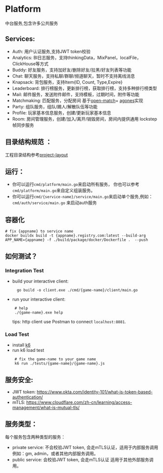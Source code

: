 # Platform

中台服务,包含许多公共服务

## Services:

* Auth: 用户认证服务,支持JWT token校验
* Analytics: BI日志服务，支持thinkingData，MixPanel，localFile，ClickHouse等方式
* Buddy: 好友服务，支持加好友/删除好友/拉黑/好友列表等功能
* Chat: 聊天服务，支持私聊/群聊/频道聊天，暂时不支持离线消息
* Knapsack: 背包服务，支持Item{ID, Count, Type,Expire}
* Leaderboard: 排行榜服务，更新排行榜，获取排行榜，支持多种排行榜类型
* Mail: 邮件服务，发送附件邮件，支持模板，过期时间，附件等功能
* Matchmaking: 匹配服务，分配房间 基于[open-match](https://open-match.dev/site/)+ [agones](https://agones.dev/site/)实现
* Party: 组队服务，组队/踢人/解散队伍等功能
* Profile: 玩家基本信息服务，创建/更新玩家基本信息
* Room: 房间管理服务，创建/加入/离开/销毁房间，房间内提供通用 lockstep 帧同步服务

## 目录结构规范 ：

工程目录结构参考[project-layout](https://github.com/golang-standards/project-layout)

## 运行：

* 你可以运行`cmd/platform/main.go`来启动所有服务， 你也可以参考`cmd/platform/main.go`来自定义组装服务。
* 你可以运行`cmd/{service-name}/service/main.go`来启动单个服务,例如：`cmd/auth/service/main.go` 来启动auth服务

## 容器化

```shell
# fix {appname} to service name
docker buildx build -t {appname}.registry.com:latest --build-arg APP_NAME={appname} -f ./build/package/docker/Dockerfile .  --push
```

## 如何测试？

### Integration Test

* build your interactive client:
   ```shell
     go build -o client.exe ./cmd/{game-name}/client/main.go 
   ```
* run your interactive client:
    ```shell
     # help
     ./{game-name}.exe help
    ```
  tips: http client use Postman to connect `localhost:8081`.

### Load Test

* install [k6](https://grafana.com/docs/k6/latest/get-started/installation/)
* run k6 load test
   ``` shell
    # fix the game-name to your game name
    k6 run ./tests/{game-name}/{game-name}.js
  ```

## 服务安全:

* JWT token: https://www.okta.com/identity-101/what-is-token-based-authentication/
* mTLS: https://www.cloudflare.com/zh-cn/learning/access-management/what-is-mutual-tls/

## 服务类型：

每个服务包含两种类型的服务：

* private service: 不会校验JWT token, 会走mTLS认证，适用于内部服务调用例如：gm, admin，或者其他内部服务调用。
* public service: 会校验JWT token, 会走mTLS认证 适用于其他外部服务调用。

